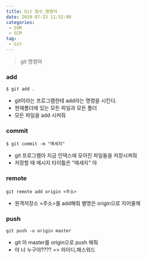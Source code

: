 ```yaml
---
title: Git 필수_명령어
date: 2019-07-23 11:52:00
categories:
 - SVM
 - SCM
tag:
 - Git
---
```


> git 명령어

### **add**

```
$ git add .
```

- git이라는 프로그램한테 add라는 명령을 시킨다.
- 현재폴더에 있는 모든 파일과 모든 폴더
- 모든 파일을  add 시켜줘

### **commit**

```
$ git commit -m "메세지"
```

- git 프로그램아 지금 인덱스에 모아진 파일들을 저장시켜줘
- 저장할 때 메시지 타이틀은 "메세지" 야

### **remote**

```
git remote add origin <주소>
```

- 원격저장소 <주소>를 add해줘 별명은  origin으로 지어줄께

### **push**

```
git push -u origin master
```

- git 아 master를 origin으로 push 해줘
- 야 너 누구야???? => 아이디,패스워드